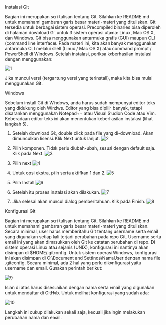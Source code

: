 Instalasi Git 

Bagian ini merupakan seri tulisan tentang Git. Silahkan ke README.md untuk memahami gambaran garis besar materi-materi yang dituliskan.
Git tersedia untuk berbagai sistem operasi. Precompiled binaries bisa diperoleh di halaman dowbload Git untuk 3 sistem operasi utama: Linux, Mac OS X, dan Windows. Git bisa menggunakan antarmuka grafis (GUI) maupun CLI (command line interface). Pada materi ini, kita akan banyak menggunakan antarmuka CLI melalui shell (Linux / Mac OS X) atau command prompt / PowerShell di Windows. Setelah instalasi, periksa keberhasilan instalasi dengan menggunakan:

![1](https://user-images.githubusercontent.com/99378514/155460971-777fb229-b7f3-4750-8d8b-5c6076f2814b.jpg)

Jika muncul versi (tergantung versi yang terinstall), maka kita bisa mulai menggunakan Git.


Windows

Sebelum install Git di Windows, anda harus sudah mempunyai editor teks yang didukung oleh Windws. Editor yang bisa dipilih banyak, tetapi disarankan menggunakan Notepad++ atau Visual Studion Code atau Vim. Keberadaan editor teks ini akan menentukan keberhasilan instalasi (lihat langkah 5).
 
1. Setelah download Git, double click pada file yang di-download. Akan dimunculkan lisensi. Klik Next untuk lanjut.
![2](https://user-images.githubusercontent.com/99378514/155463569-058c5932-5481-4f91-bcff-f83b6599d243.jpg)

2. Pilih komponen. Tidak perlu diubah-ubah, sesuai dengan default saja. Klik pada Next.
![3](https://user-images.githubusercontent.com/99378514/155463784-1d805a2e-ccb4-4414-881e-d6451763ca90.jpg)

3. Pilih next
![4](https://user-images.githubusercontent.com/99378514/155463884-eb013980-f266-470b-956e-63da1e2af012.jpg)

4. Untuk opsi ekstra, pilih serta aktifkan 1 dan 2.
![5](https://user-images.githubusercontent.com/99378514/155464016-00e01061-e14a-486d-b39f-ff681d6432eb.jpg)

5. Pilih Install
![6](https://user-images.githubusercontent.com/99378514/155464156-b9b43b17-c645-41f8-8ede-19d94b554b5a.jpg)

6. Setelah itu proses instalasi akan dilakukan.
![7](https://user-images.githubusercontent.com/99378514/155464241-9636a0c4-9990-4e56-80cd-6e66c225ce59.jpg)

7. Jika selesai akan muncul dialog pemberitahuan. Klik pada Finish.
![8](https://user-images.githubusercontent.com/99378514/155464327-2dc7e8c7-3480-4303-8050-a2dd9fea773d.jpg)


Konfigurasi Git

Bagian ini merupakan seri tulisan tentang Git. Silahkan ke README.md untuk memahami gambaran garis besar materi-materi yang dituliskan.
Secara minimal, user harus memberitahu Git tentang username serta email yang digunakan setiap kali terjadi perubahan pada repo Git. Username serta email ini yang akan dimasukkan oleh Git ke catatan perubahan di repo. Di sistem operasi Linux atau sejanis (UNIX), konfigurasi ini nantinya akan disimpan di $HOME/.gitconfig. Untuk sistem operasi Windows, konfigurasi ini akan disimpan di C:\Document and Settings\NamaUser dengan nama file .gitconfig. Secara minimal, ada 2 hal yang perlu dikonfigurasi yaitu username dan email. Gunakan perintah berikut:

![9](https://user-images.githubusercontent.com/99378514/155464565-68c7e87d-18f9-4952-b74e-3956b41f3102.jpg)

Isian di atas harus disesuaikan dengan nama serta email yang digunakan untuk mendaftar di GitHub. Untuk melihat konfigurasi yang sudah ada:

![10](https://user-images.githubusercontent.com/99378514/155464619-32dbe558-c092-4684-8b47-c06fe45cdd2b.jpg)

Langkah ini cukup dilakukan sekali saja, kecuali jika ingin melakukan perubahan nama dan email.
